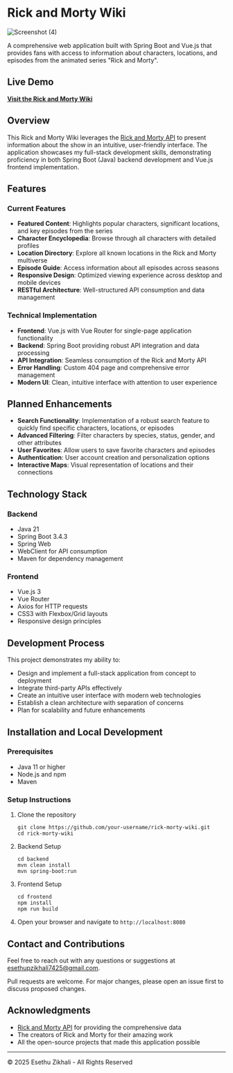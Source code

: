 # Rick and Morty Wiki

![Screenshot (4)](https://github.com/user-attachments/assets/36d9d36c-ee48-4459-a1cf-fef3913c365e)

A comprehensive web application built with Spring Boot and Vue.js that provides fans with access to information about characters, locations, and episodes from the animated series "Rick and Morty".

## Live Demo

**[Visit the Rick and Morty Wiki](https://placeholder-url.com)**

## Overview

This Rick and Morty Wiki leverages the [Rick and Morty API](https://rickandmortyapi.com/) to present information about the show in an intuitive, user-friendly interface. The application showcases my full-stack development skills, demonstrating proficiency in both Spring Boot (Java) backend development and Vue.js frontend implementation.

## Features

### Current Features

- **Featured Content**: Highlights popular characters, significant locations, and key episodes from the series
- **Character Encyclopedia**: Browse through all characters with detailed profiles
- **Location Directory**: Explore all known locations in the Rick and Morty multiverse
- **Episode Guide**: Access information about all episodes across seasons
- **Responsive Design**: Optimized viewing experience across desktop and mobile devices
- **RESTful Architecture**: Well-structured API consumption and data management

### Technical Implementation

- **Frontend**: Vue.js with Vue Router for single-page application functionality
- **Backend**: Spring Boot providing robust API integration and data processing
- **API Integration**: Seamless consumption of the Rick and Morty API
- **Error Handling**: Custom 404 page and comprehensive error management
- **Modern UI**: Clean, intuitive interface with attention to user experience

## Planned Enhancements

- **Search Functionality**: Implementation of a robust search feature to quickly find specific characters, locations, or episodes
- **Advanced Filtering**: Filter characters by species, status, gender, and other attributes
- **User Favorites**: Allow users to save favorite characters and episodes
- **Authentication**: User account creation and personalization options
- **Interactive Maps**: Visual representation of locations and their connections

## Technology Stack

### Backend
- Java 21
- Spring Boot 3.4.3
- Spring Web
- WebClient for API consumption
- Maven for dependency management

### Frontend
- Vue.js 3
- Vue Router
- Axios for HTTP requests
- CSS3 with Flexbox/Grid layouts
- Responsive design principles

## Development Process

This project demonstrates my ability to:

- Design and implement a full-stack application from concept to deployment
- Integrate third-party APIs effectively
- Create an intuitive user interface with modern web technologies
- Establish a clean architecture with separation of concerns
- Plan for scalability and future enhancements

## Installation and Local Development

### Prerequisites
- Java 11 or higher
- Node.js and npm
- Maven

### Setup Instructions

1. Clone the repository
   ```
   git clone https://github.com/your-username/rick-morty-wiki.git
   cd rick-morty-wiki
   ```

2. Backend Setup
   ```
   cd backend
   mvn clean install
   mvn spring-boot:run
   ```

3. Frontend Setup
   ```
   cd frontend
   npm install
   npm run build
   ```

4. Open your browser and navigate to `http://localhost:8080`

## Contact and Contributions

Feel free to reach out with any questions or suggestions at [esethupzikhali7425@gmail.com](mailto:esethupzikhali7425@gmail.com).

Pull requests are welcome. For major changes, please open an issue first to discuss proposed changes.

## Acknowledgments

- [Rick and Morty API](https://rickandmortyapi.com/) for providing the comprehensive data
- The creators of Rick and Morty for their amazing work
- All the open-source projects that made this application possible

---

© 2025 Esethu Zikhali - All Rights Reserved
